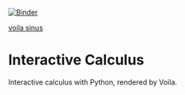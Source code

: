 [![Binder](https://mybinder.org/badge_logo.svg)](https://mybinder.org/v2/gh/zolabar/Interactive-Calculus/HEAD)

[voila sinus](https://mybinder.org/v2/gh/zolabar/Interactive-Calculus/main?urlpath=voila%2Frender%2Finteractive_sinus.ipynb)

# Interactive Calculus
 
 Interactive calculus with Python, rendered by Voila.
